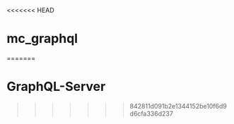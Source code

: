 <<<<<<< HEAD
# mc_graphql
=======
# GraphQL-Server
>>>>>>> 842811d091b2e1344152be10f6d9d6cfa336d237
